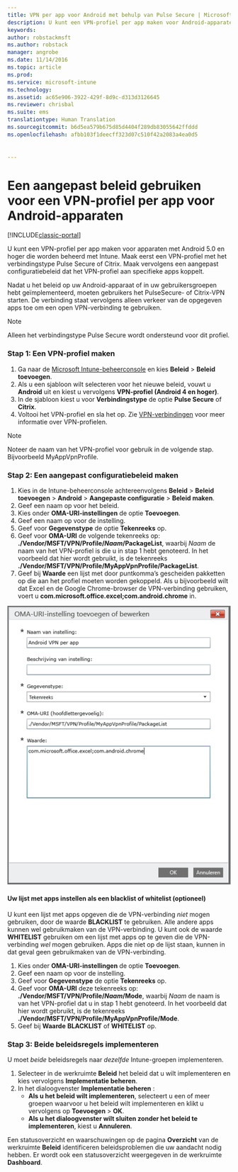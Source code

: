 ```yaml
---
title: VPN per app voor Android met behulp van Pulse Secure | Microsoft Docs
description: U kunt een VPN-profiel per app maken voor Android-apparaten die worden beheerd door Intune.
keywords: 
author: robstackmsft
ms.author: robstack
manager: angrobe
ms.date: 11/14/2016
ms.topic: article
ms.prod: 
ms.service: microsoft-intune
ms.technology: 
ms.assetid: ac65e906-3922-429f-8d9c-d313d3126645
ms.reviewer: chrisbal
ms.suite: ems
translationtype: Human Translation
ms.sourcegitcommit: b6d5ea579b675d85d4404f289db83055642ffddd
ms.openlocfilehash: afbb103f1deecff323d07c510f42a2083a4ea0d5


---
```


# <a name="use-a-custom-policy-to-create-a-per-app-vpn-profile-for-android-devices"></a>Een aangepast beleid gebruiken voor een VPN-profiel per app voor Android-apparaten

[!INCLUDE[classic-portal](../includes/classic-portal.md)]

U kunt een VPN-profiel per app maken voor apparaten met Android 5.0 en hoger die worden beheerd met Intune. Maak eerst een VPN-profiel met het verbindingstype Pulse Secure of Citrix. Maak vervolgens een aangepast configuratiebeleid dat het VPN-profiel aan specifieke apps koppelt. 

Nadat u het beleid op uw Android-apparaat of in uw gebruikersgroepen hebt geïmplementeerd, moeten gebruikers het PulseSecure- of Citrix-VPN starten. De verbinding staat vervolgens alleen verkeer van de opgegeven apps toe om een open VPN-verbinding te gebruiken.

> [!NOTE]
>
> Alleen het verbindingstype Pulse Secure wordt ondersteund voor dit profiel.


### <a name="step-1-create-a-vpn-profile"></a>Stap 1: Een VPN-profiel maken

1. Ga naar de [Microsoft Intune-beheerconsole](https://manage.microsoft.com) en kies **Beleid** > **Beleid toevoegen**.
2. Als u een sjabloon wilt selecteren voor het nieuwe beleid, vouwt u **Android** uit en kiest u vervolgens **VPN-profiel (Android 4 en hoger)**.
3. In de sjabloon kiest u voor **Verbindingstype** de optie **Pulse Secure** of **Citrix**.
4. Voltooi het VPN-profiel en sla het op. Zie [VPN-verbindingen](../deploy-use/vpn-connections-in-microsoft-intune.md) voor meer informatie over VPN-profielen.

> [!NOTE]
>
> Noteer de naam van het VPN-profiel voor gebruik in de volgende stap. Bijvoorbeeld MyAppVpnProfile.

### <a name="step-2-create-a-custom-configuration-policy"></a>Stap 2: Een aangepast configuratiebeleid maken

   1. Kies in de Intune-beheerconsole achtereenvolgens **Beleid** > **Beleid toevoegen** > **Android** > **Aangepaste configuratie** > **Beleid maken**.
   2. Geef een naam op voor het beleid.
   3. Kies onder **OMA-URI-instellingen** de optie **Toevoegen**.
   4. Geef een naam op voor de instelling.
   5. Geef voor **Gegevenstype** de optie **Tekenreeks** op.
   6. Geef voor **OMA-URI** de volgende tekenreeks op: **./Vendor/MSFT/VPN/Profile/*Naam*/PackageList**, waarbij *Naam* de naam van het VPN-profiel is die u in stap 1 hebt genoteerd. In het voorbeeld dat hier wordt gebruikt, is de tekenreeks **./Vendor/MSFT/VPN/Profile/MyAppVpnProfile/PackageList**.
   7.   Geef bij **Waarde** een lijst met door puntkomma’s gescheiden pakketten op die aan het profiel moeten worden gekoppeld. Als u bijvoorbeeld wilt dat Excel en de Google Chrome-browser de VPN-verbinding gebruiken, voert u **com.microsoft.office.excel;com.android.chrome** in.

![Voorbeeld van een aangepast VPN-beleid per app voor Android](./media/android_per_app_vpn_oma_uri.png)

#### <a name="set-your-app-list-to-blacklist-or-whitelist-optional"></a>Uw lijst met apps instellen als een blacklist of whitelist (optioneel)
  U kunt een lijst met apps opgeven die de VPN-verbinding *niet* mogen gebruiken, door de waarde **BLACKLIST** te gebruiken. Alle andere apps kunnen wel gebruikmaken van de VPN-verbinding.
U kunt ook de waarde **WHITELIST** gebruiken om een lijst met apps op te geven die de VPN-verbinding *wel* mogen gebruiken. Apps die niet op de lijst staan, kunnen in dat geval geen gebruikmaken van de VPN-verbinding.
  1.    Kies onder **OMA-URI-instellingen** de optie **Toevoegen**.
  2.    Geef een naam op voor de instelling.
  3.    Geef voor **Gegevenstype** de optie **Tekenreeks** op.
  4.    Geef voor **OMA-URI** deze tekenreeks op: **./Vendor/MSFT/VPN/Profile/*Naam*/Mode**, waarbij *Naam* de naam is van het VPN-profiel dat u in stap 1 hebt genoteerd. In het voorbeeld dat hier wordt gebruikt, is de tekenreeks **./Vendor/MSFT/VPN/Profile/MyAppVpnProfile/Mode**.
  5.    Geef bij **Waarde** **BLACKLIST** of **WHITELIST** op.



### <a name="step-3-deploy-both-policies"></a>Stap 3: Beide beleidsregels implementeren

U moet *beide* beleidsregels naar *dezelfde* Intune-groepen implementeren.

1.  Selecteer in de werkruimte **Beleid** het beleid dat u wilt implementeren en kies vervolgens **Implementatie beheren**.
2.  In het dialoogvenster **Implementatie beheren** :
    -   **Als u het beleid wilt implementeren**, selecteert u een of meer groepen waarvoor u het beleid wilt implementeren en klikt u vervolgens op **Toevoegen**  >  **OK**.
    -   **Als u het dialoogvenster wilt sluiten zonder het beleid te implementeren**, kiest u **Annuleren**.

Een statusoverzicht en waarschuwingen op de pagina **Overzicht** van de werkruimte **Beleid** identificeren beleidsproblemen die uw aandacht nodig hebben. Er wordt ook een statusoverzicht weergegeven in de werkruimte **Dashboard**.



<!--HONumber=Dec16_HO2-->


